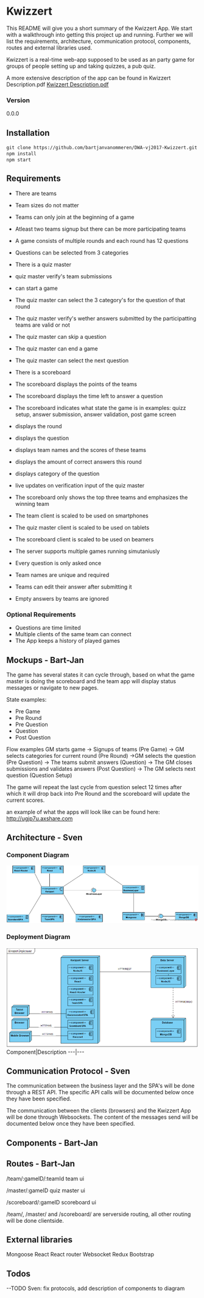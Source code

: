 # Kwizzert

This README will give you a short summary of the Kwizzert App. We start with a walkthrough into getting this project up and running. Further we will list the requirements, architecture, communication protocol, components, routes and external libraries used.

Kwizzert is a real-time web-app supposed to be used as an party game for groups of people setting up and taking quizzes, a pub quiz.

A more extensive description of the app can be found in Kwizzert Description.pdf [Kwizzert Description.pdf](https://github.com/bartjanvanommeren/DWA-vj2017-Kwizzert/blob/master/Kwizzert%20Description.pdf)

### Version
0.0.0

## Installation
```
git clone https://github.com/bartjanvanommeren/DWA-vj2017-Kwizzert.git
npm install
npm start
```
## Requirements

 - There are teams
 - Team sizes do not matter
 - Teams can only join at the beginning of a game
 - Atleast two teams signup but there can be more participating teams
 - A game consists of multiple rounds and each round has 12 questions
 - Questions can be selected from 3 categories
 
 - There is a quiz master
 - quiz master verify's team submissions
 - can start a game
 - The quiz master can select the 3 category's for the question of that round
 - The quiz master verify's wether answers submitted by the participatting teams are valid or not
 - The quiz master can skip a question
 - The quiz master can end a game
 - The quiz master can select the next question
 
 - There is a scoreboard
 - The scoreboard displays the points of the teams
 - The scoreboard displays the time left to answer a question
 - The scoreboard indicates what state the game is in examples: quizz setup, answer submission, answer validation, post game screen
 - displays the round
 - displays the question
 - displays team names and the scores of these teams
 - displays the amount of correct answers this round
 - displays category of the question
 - live updates on verification input of the quiz master
 - The scoreboard only shows the top three teams and emphasizes the winning team
 
 - The team client is scaled to be used on smartphones
 - The quiz master client is scaled to be used on tablets
 - The scoreboard client is scaled to be used on beamers
 
 - The server supports multiple games running simutaniusly
 
 - Every question is only asked once
 - Team names are unique and required
 - Teams can edit their answer after submitting it
 - Empty answers by teams are ignored
 
### Optional Requirements
 - Questions are time limited
 - Multiple clients of the same team can connect
 - The App keeps a history of played games
 
## Mockups - Bart-Jan
The game has several states it can cycle through, based on what the game master is doing the scoreboard and the team app will display status messages or navigate to new pages.

State examples:
- Pre Game
- Pre Round
- Pre Question
- Question
- Post Question

Flow examples
GM starts game -> Signups of teams (Pre Game) -> GM selects categories for current round (Pre Round) ->GM selects the question (Pre Question) -> The teams submit answers (Question) -> The GM closes submissions and validates answers (Post Question) -> The GM selects next question (Question Setup)

The game will repeat the last cycle from question select 12 times after which it will drop back into Pre Round and the scoreboard will update the current scores.

an example of what the apps will look like can be found here:
http://ugjp7u.axshare.com

## Architecture - Sven
### Component Diagram
![alt text](https://github.com/bartjanvanommeren/DWA-vj2017-Kwizzert/blob/master/Kwizzert%20Component.jpg "Component Diagram")
 
### Deployment Diagram
![alt text](https://github.com/bartjanvanommeren/DWA-vj2017-Kwizzert/blob/master/Kwizzert%20Deployment%20v2.jpg "Deployment Diagram") 
Component|Description
---|---


## Communication Protocol - Sven
The communication between the business layer and the SPA's will be done through a REST API. The specific API calls will be documented below once they have been specified.

The communication between the clients (browsers) and the Kwizzert App will be done through Websockets. The content of the messages send 
will be documented below once they have been specified.

## Components - Bart-Jan

## Routes - Bart-Jan
/team/:gameID/:teamId
team ui

/master/:gameID
quiz master ui

/scoreboard/:gameID
scoreboard ui

/team/, /master/ and /scoreboard/ are serverside routing, all other routing will be done clientside.

## External libraries
Mongoose
React
React router
Websocket
Redux
Bootstrap

## Todos
--TODO Sven: fix protocols, add description of components to diagram
